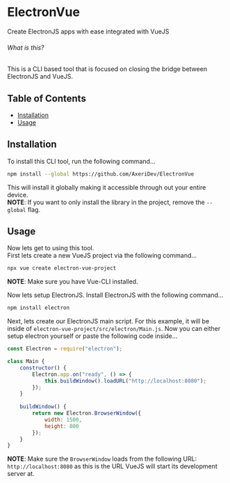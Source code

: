 # ElectronVue
Create ElectronJS apps with ease integrated with VueJS

###### What is this?
This is a CLI based tool that is focused on closing the bridge between ElectronJS and VueJS.

## Table of Contents
 - [Installation](#installation)
 - [Usage](#usage)

## Installation
To install this CLI tool, run the following command...
```bash
npm install --global https://github.com/AxeriDev/ElectronVue
```
This will install it globally making it accessible through out your entire device.<br />
**NOTE**: If you want to only install the library in the project, remove the `--global` flag.

## Usage
Now lets get to using this tool.<br>
First lets create a new VueJS project via the following command...
```bash
npx vue create electron-vue-project
```
**NOTE**: Make sure you have Vue-CLI installed.

Now lets setup ElectronJS. Install ElectronJS with the following command...
```bash
npm install electron
```

Next, lets create our ElectronJS main script. For this example, it will be inside of `electron-vue-project/src/electron/Main.js`.
Now you can either setup electron yourself or paste the following code inside...
```js
const Electron = require("electron");

class Main {
    constructor() {
        Electron.app.on("ready", () => {
            this.buildWindow().loadURL("http://localhost:8080");
        });
    }
    
    buildWindow() {
        return new Electron.BrowserWindow({
            width: 1500,
            height: 800
        });
    }
}
```
**NOTE**: Make sure the `BrowserWindow` loads from the following URL: `http://localhost:8080` as this is the URL VueJS will start its development server at.
